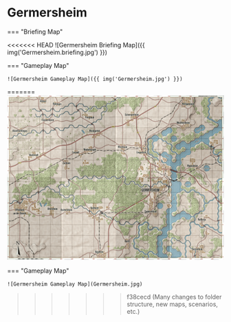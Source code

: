 # Germersheim

=== "Briefing Map"

<<<<<<< HEAD
    ![Germersheim Briefing Map]({{ img('Germersheim.briefing.jpg') }})

=== "Gameplay Map"

    ![Germersheim Gameplay Map]({{ img('Germersheim.jpg') }})
=======
    ![Germersheim Briefing Map](Germersheim.briefing.jpg)

=== "Gameplay Map"

    ![Germersheim Gameplay Map](Germersheim.jpg)
>>>>>>> f38cecd (Many changes to folder structure, new maps, scenarios, etc.)
